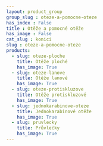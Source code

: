 ```yaml
---
layout: product_group
group_slug : oteze-a-pomocne-oteze
has_index : False
title : Otěže a pomocné otěže
has_image : False
cat_slug : konici
slug : oteze-a-pomocne-oteze
products:
  - slug: oteze-ploche
    title: Otěže ploché
    has_image: True
  - slug: oteze-lanove
    title: Otěže lanové
    has_image: True
  - slug: oteze-protiskluzove
    title: Otěže protiskluzové
    has_image: True
  - slug: jednokarabinove-oteze
    title: Jednokarabinové otěže
    has_image: True
  - slug: pruvlecky
    title: Průvlečky
    has_image: True
---
```


